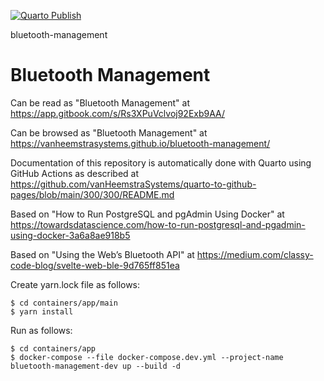[![Quarto Publish](https://github.com/vanHeemstraSystems/bluetooth-management/actions/workflows/publish.yml/badge.svg)](https://github.com/vanHeemstraSystems/bluetooth-management/actions/workflows/publish.yml)

bluetooth-management
# Bluetooth Management

Can be read as "Bluetooth Management" at https://app.gitbook.com/s/Rs3XPuVclvoj92Exb9AA/

Can be browsed as "Bluetooth Management" at https://vanheemstrasystems.github.io/bluetooth-management/

Documentation of this repository is automatically done with Quarto using GitHub Actions as described at https://github.com/vanHeemstraSystems/quarto-to-github-pages/blob/main/300/300/README.md

Based on "How to Run PostgreSQL and pgAdmin Using Docker" at https://towardsdatascience.com/how-to-run-postgresql-and-pgadmin-using-docker-3a6a8ae918b5

Based on "Using the Web’s Bluetooth API" at https://medium.com/classy-code-blog/svelte-web-ble-9d765ff851ea

Create yarn.lock file as follows:

```
$ cd containers/app/main
$ yarn install
```

Run as follows:

```
$ cd containers/app
$ docker-compose --file docker-compose.dev.yml --project-name bluetooth-management-dev up --build -d
```
